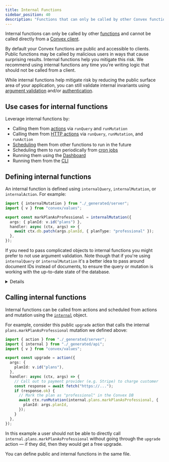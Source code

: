 ```yaml
---
title: Internal Functions
sidebar_position: 40
description: "Functions that can only be called by other Convex functions"
---
```






Internal functions can only be called by other [functions](/functions.mdx) and
cannot be called directly from a [Convex client](/client/react.mdx).

By default your Convex functions are public and accessible to clients. Public
functions may be called by malicious users in ways that cause surprising
results. Internal functions help you mitigate this risk. We recommend using
internal functions any time you're writing logic that should not be called from
a client.

While internal functions help mitigate risk by reducing the public surface area
of your application, you can still validate internal invariants using
[argument validation](/functions/validation.mdx) and/or
[authentication](/auth/functions-auth.mdx).

## Use cases for internal functions

Leverage internal functions by:

- Calling them from [actions](/functions/actions.mdx#action-context) via
  `runQuery` and `runMutation`
- Calling them from [HTTP actions](/functions/http-actions.mdx) via `runQuery`,
  `runMutation`, and `runAction`
- [Scheduling](/scheduling/scheduled-functions.mdx) them from other functions to
  run in the future
- Scheduling them to run periodically from
  [cron jobs](/scheduling/cron-jobs.mdx)
- Running them using the
  [Dashboard](/dashboard/deployments/functions.md#running-functions)
- Running them from the [CLI](/cli.md#run-convex-functions)

## Defining internal functions

An internal function is defined using `internalQuery`, `internalMutation`, or
`internalAction`. For example:


```ts
import { internalMutation } from "./_generated/server";
import { v } from "convex/values";

export const markPlanAsProfessional = internalMutation({
  args: { planId: v.id("plans") },
  handler: async (ctx, args) => {
    await ctx.db.patch(args.planId, { planType: "professional" });
  },
});

```


If you need to pass complicated objects to internal functions you might prefer
to not use argument validation. Note though that if you're using `internalQuery`
or `internalMutation` it's a better idea to pass around document IDs instead of
documents, to ensure the query or mutation is working with the up-to-date state
of the database.

<Details summary="Internal function without argument validation">


```ts
import { internalAction } from "./_generated/server";
import { Doc } from "./_generated/dataModel";

export const markPlanAsProfessional = internalAction({
  handler: async (actionCtx, args) => {
    // perform an action, perhaps calling a third-party API
  },
});

```


</Details>

## Calling internal functions

Internal functions can be called from actions and scheduled from actions and
mutation using the [`internal`](/generated-api/api#internal) object.

For example, consider this public `upgrade` action that calls the internal
`plans.markPlanAsProfessional` mutation we defined above:


```ts
import { action } from "./_generated/server";
import { internal } from "./_generated/api";
import { v } from "convex/values";

export const upgrade = action({
  args: {
    planId: v.id("plans"),
  },
  handler: async (ctx, args) => {
    // Call out to payment provider (e.g. Stripe) to charge customer
    const response = await fetch("https://...");
    if (response.ok) {
      // Mark the plan as "professional" in the Convex DB
      await ctx.runMutation(internal.plans.markPlanAsProfessional, {
        planId: args.planId,
      });
    }
  },
});

```


In this example a user should not be able to directly call
`internal.plans.markPlanAsProfessional` without going through the `upgrade`
action — if they did, then they would get a free upgrade.

You can define public and internal functions in the same file.
